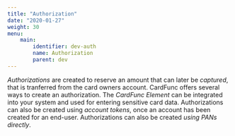 ```yaml
---
title: "Authorization"
date: "2020-01-27"
weight: 30
menu: 
    main:
        identifier: dev-auth
        name: Authorization
        parent: dev
---
```

_Authorizations_ are created to reserve an amount that can later be _captured_, that is tranferred from the card owners account. CardFunc offers several ways to create an authorization. The _CardFunc Element_ can be integrated into your system and used for entering sensitive card data. Authorizations can also be created using _account tokens_, once an account has been created for an end-user. Authorizations can also be created _using PANs directly_.

<!--more-->
